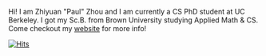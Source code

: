 <!-- Hello World!!! \
Wait, you're not "World"? \
Anyways, welcome to my github profile :)) -->

Hi! I am Zhiyuan "Paul" Zhou and I am currently a CS PhD student at UC Berkeley. I got my Sc.B. from Brown University studying Applied Math & CS. Come checkout my [website](https://zhouzypaul.github.io/) for more info!

<!--
<a href="https://zhouzypaul.github.io/">
  <img src="https://raw.githubusercontent.com/zhouzypaul/zhouzypaul/master/banner.jpg" title="paulzhou" alt="paulzhou">
</a>
-->

<!-- [![HitCount](http://hits.dwyl.com/zhouzypaul/zhouzypaul.svg)](http://hits.dwyl.com/paulzhou69/paulzhou69) -->
[![Hits](https://hits.seeyoufarm.com/api/count/incr/badge.svg?url=https%3A%2F%2Fgithub.com%2Fzhouzypaul%2Fzhouzypaul)](https://hits.seeyoufarm.com)


<!--
**zhouzypaul/zhouzypaul** is a ✨ _special_ ✨ repository because its `README.md` (this file) appears on your GitHub profile.

- 🔭 I’m currently working on ...
- 🌱 I’m currently learning ...
- 👯 I’m looking to collaborate on ...
- 🤔 I’m looking for help with ...
- 💬 Ask me about ...
- 📫 How to reach me: ...
- 😄 Pronouns: ...
- ⚡ Fun fact: ...
-->
